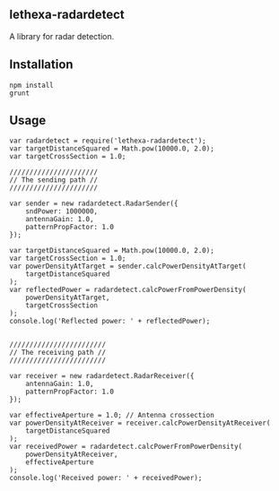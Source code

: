 lethexa-radardetect
-------------------

A library for radar detection.

Installation
------------

	npm install
	grunt

Usage
-----

	var radardetect = require('lethexa-radardetect');
	var targetDistanceSquared = Math.pow(10000.0, 2.0);
	var targetCrossSection = 1.0;

	//////////////////////
	// The sending path //
	//////////////////////

	var sender = new radardetect.RadarSender({
		sndPower: 1000000,
		antennaGain: 1.0,
		patternPropFactor: 1.0
	});

	var targetDistanceSquared = Math.pow(10000.0, 2.0);
	var targetCrossSection = 1.0;
	var powerDensityAtTarget = sender.calcPowerDensityAtTarget(
		targetDistanceSquared
	);
	var reflectedPower = radardetect.calcPowerFromPowerDensity(
		powerDensityAtTarget, 
		targetCrossSection
	);
	console.log('Reflected power: ' + reflectedPower);


	////////////////////////
	// The receiving path //
	////////////////////////

	var receiver = new radardetect.RadarReceiver({
		antennaGain: 1.0,
		patternPropFactor: 1.0
	});

	var effectiveAperture = 1.0; // Antenna crossection
	var powerDensityAtReceiver = receiver.calcPowerDensityAtReceiver(
		targetDistanceSquared
	);
	var receivedPower = radardetect.calcPowerFromPowerDensity(
		powerDensityAtReceiver,
		effectiveAperture
	);
	console.log('Received power: ' + receivedPower);
